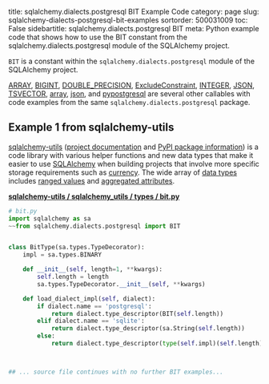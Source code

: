 title: sqlalchemy.dialects.postgresql BIT Example Code
category: page
slug: sqlalchemy-dialects-postgresql-bit-examples
sortorder: 500031009
toc: False
sidebartitle: sqlalchemy.dialects.postgresql BIT
meta: Python example code that shows how to use the BIT constant from the sqlalchemy.dialects.postgresql module of the SQLAlchemy project.


`BIT` is a constant within the `sqlalchemy.dialects.postgresql` module of the SQLAlchemy project.

<a href="/sqlalchemy-dialects-postgresql-array-examples.html">ARRAY</a>,
<a href="/sqlalchemy-dialects-postgresql-bigint-examples.html">BIGINT</a>,
<a href="/sqlalchemy-dialects-postgresql-double-precision-examples.html">DOUBLE_PRECISION</a>,
<a href="/sqlalchemy-dialects-postgresql-excludeconstraint-examples.html">ExcludeConstraint</a>,
<a href="/sqlalchemy-dialects-postgresql-integer-examples.html">INTEGER</a>,
<a href="/sqlalchemy-dialects-postgresql-json-examples.html">JSON</a>,
<a href="/sqlalchemy-dialects-postgresql-tsvector-examples.html">TSVECTOR</a>,
<a href="/sqlalchemy-dialects-postgresql-array-examples.html">array</a>,
<a href="/sqlalchemy-dialects-postgresql-json-examples.html">json</a>,
and <a href="/sqlalchemy-dialects-postgresql-pypostgresql-examples.html">pypostgresql</a>
are several other callables with code examples from the same `sqlalchemy.dialects.postgresql` package.

## Example 1 from sqlalchemy-utils
[sqlalchemy-utils](https://github.com/kvesteri/sqlalchemy-utils)
([project documentation](https://sqlalchemy-utils.readthedocs.io/en/latest/)
and
[PyPI package information](https://pypi.org/project/SQLAlchemy-Utils/))
is a code library with various helper functions and new data types
that make it easier to use [SQLAlchemy](/sqlalchemy.html) when building
projects that involve more specific storage requirements such as
[currency](https://sqlalchemy-utils.readthedocs.io/en/latest/data_types.html#module-sqlalchemy_utils.types.currency).
The wide array of
[data types](https://sqlalchemy-utils.readthedocs.io/en/latest/data_types.html)
includes [ranged values](https://sqlalchemy-utils.readthedocs.io/en/latest/range_data_types.html)
and [aggregated attributes](https://sqlalchemy-utils.readthedocs.io/en/latest/aggregates.html).

[**sqlalchemy-utils / sqlalchemy_utils / types / bit.py**](https://github.com/kvesteri/sqlalchemy-utils/blob/master/sqlalchemy_utils/types/bit.py)

```python
# bit.py
import sqlalchemy as sa
~~from sqlalchemy.dialects.postgresql import BIT


class BitType(sa.types.TypeDecorator):
    impl = sa.types.BINARY

    def __init__(self, length=1, **kwargs):
        self.length = length
        sa.types.TypeDecorator.__init__(self, **kwargs)

    def load_dialect_impl(self, dialect):
        if dialect.name == 'postgresql':
            return dialect.type_descriptor(BIT(self.length))
        elif dialect.name == 'sqlite':
            return dialect.type_descriptor(sa.String(self.length))
        else:
            return dialect.type_descriptor(type(self.impl)(self.length))



## ... source file continues with no further BIT examples...

```

